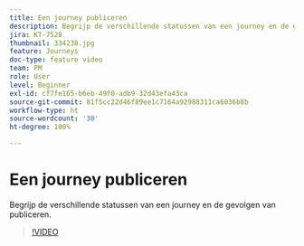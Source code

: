```yaml
---
title: Een journey publiceren
description: Begrijp de verschillende statussen van een journey en de gevolgen van publiceren.
jira: KT-7528
thumbnail: 334238.jpg
feature: Journeys
doc-type: feature video
team: PM
role: User
level: Beginner
exl-id: cf7fe165-b6eb-49f0-adb9-32d43efa43ca
source-git-commit: 81f5cc22d46f89ee1c7164a92988311ca6036b8b
workflow-type: ht
source-wordcount: '30'
ht-degree: 100%

---
```


# Een journey publiceren

Begrijp de verschillende statussen van een journey en de gevolgen van publiceren.

>[!VIDEO](https://video.tv.adobe.com/v/334238?quality=12&learn=on)
